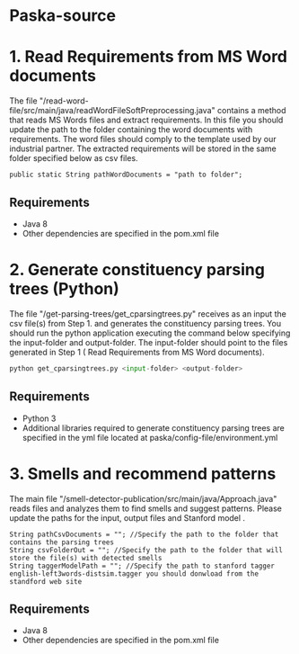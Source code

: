# Paska-source

# 1. Read Requirements from MS Word documents
The file "/read-word-file/src/main/java/readWordFileSoftPreprocessing.java" contains a method that reads MS Words files and extract requirements. In this file you should update the path to the folder containing the word documents with requirements. The word files should comply to the template used by our industrial partner. The extracted requirements will be stored in the same folder specified below as csv files.

```
public static String pathWordDocuments = "path to folder";
```

## Requirements

- Java 8
- Other dependencies are specified in the pom.xml file

# 2. Generate constituency parsing trees (Python)
The file "/get-parsing-trees/get_cparsingtrees.py" receives as an input the csv file(s) from Step 1. and generates the constituency parsing trees. You should run the python application executing the command below specifying the input-folder and  output-folder.  The input-folder should point to the files generated in Step 1 ( Read Requirements from MS Word documents).

```python
python get_cparsingtrees.py <input-folder> <output-folder>
```

## Requirements
- Python 3
- Additional libraries required to generate constituency parsing trees are specified in the yml file located at 
paska/config-file/environment.yml



# 3. Smells and recommend patterns
The main file "/smell-detector-publication/src/main/java/Approach.java" reads files and analyzes them to find smells and suggest patterns. Please update the paths for the input, output files and Stanford model .

```
String pathCsvDocuments = ""; //Specify the path to the folder that contains the parsing trees 
String csvFolderOut = ""; //Specify the path to the folder that will store the file(s) with detected smells 
String taggerModelPath = ""; //Specify the path to stanford tagger  english-left3words-distsim.tagger you should donwload from the standford web site
```

## Requirements

- Java 8
- Other dependencies are specified in the pom.xml file 
